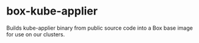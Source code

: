 # box-kube-applier

Builds kube-applier binary from public source code into a Box base image for use on our clusters.